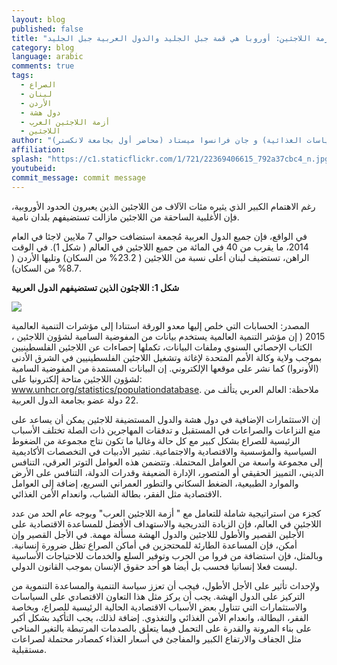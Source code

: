 ```yaml
---
layout: blog
published: false
title: "أزمة اللاجئين: أوروبا هي قمة جبل الجليد والدول العربية جبل الجليد"
category: blog
language: arabic
comments: true
tags: 
  - الصراع
  - لبنان
  - الأردن
  - دول هشة
  - أزمة اللاجئين العرب
  - اللاجئين
author: "كليمنس بريزينجر (باحث أول في المعهد الدولي لبحوث السياسات الغذائية) و جان فرانسوا ميستاد (محاضر أول بجامعة لانكستر)"
affiliation: 
splash: "https://c1.staticflickr.com/1/721/22369406615_792a37cbc4_n.jpg"
youtubeid: 
commit_message: commit message
---
```

رغم الاهتمام الكبير الذي يثيره مئات الآلاف من اللاجئين الذين يعبرون الحدود الأوروبية، فإن الأغلبية الساحقة من اللاجئين مازالت تستضيفهم بلدان نامية.
<!-- more -->
  في الواقع، فإن جميع الدول العربية مُجمعة استضافت حوالي 7 ملايين لاجئا في العام 2014، ما يقرب من 40 في المائة من جميع اللاجئين في العالم ( شكل 1).  في الوقت الراهن، تستضيف لبنان أعلى نسبة من اللاجئين ( 23.2% من السكان) وتليها الأردن ( 8.7% من السكان). 


**شكل 1: اللاجئون الذين تستضيفهم الدول العربية**

![](https://c2.staticflickr.com/6/5806/22988267174_b83bc79844_z.jpg)
 
المصدر: الحسابات التي خلص إليها معدو الورقة استنادا إلى مؤشرات التنمية العالمية 2015 ( إن مؤشر التنمية العالمية يستخدم بيانات من المفوضية السامية لشؤون اللاجئين ، الكتاب الإحصائي السنوي وملفات البيانات، تكملها إحصاءات عن اللاجئين الفلسطينيين بموجب ولاية وكالة الأمم المتحدة لإغاثة وتشغيل اللاجئين الفلسطينيين في الشرق الأدنى (الأونروا) كما نشر على موقعها الإلكتروني.  إن البيانات المستمدة من المفوضية السامية لشؤون اللاجئين متاحة إلكترونيا على:  www.unhcr.org/statistics/populationdatabase.
ملاحظة: العالم العربي يتألف من 22 دولة عضو بجامعة الدول العربية. 

إن الاستثمارات الإضافية في دول هشة والدول المستضيفة للاجئين يمكن أن يساعد على منع النزاعات والصراعات في المستقبل     و تدفقات المهاجرين ذات الصلة
تختلف الأسباب الرئيسية للصراع بشكل كبير مع كل حالة وغالبا ما تكون نتاج مجموعة من الضغوط السياسية والمؤسسية والاقتصادية والاجتماعية.  تشير الأدبيات في التخصصات الأكاديمية إلى مجموعة واسعة من العوامل المحتملة.  وتتضمن هذه العوامل التوتر العرقي، التنافس الديني، التمييز الحقيقي أو المتصور، الإدارة الضعيفة وقدرات الدولة، التنافس على الأرض والموارد الطبيعية، الضغط السكاني والتطور العمراني السريع، إضافة إلى العوامل الاقتصادية مثل الفقر، بطالة الشباب، وانعدام الأمن الغذائي. 

كجزء من استراتيجية شاملة للتعامل مع " أزمة اللاجئين العرب" وبوجه عام الحد من عدد اللاجئين في العالم، فإن الزيادة التدريجية     والاستهداف الأفضل للمساعدة الاقتصادية على الأجلين القصير والأطول لللاجئين والدول الهشة مسألة مهمة.  في الأجل القصير وإن أمكن، فإن المساعدة الطارئة للمحتجزين في أماكن الصراع تظل ضرورة إنسانية.  وبالمثل، فإن استضافة من فروا من الحرب وتوفير السلع والخدمات للاحتياجات الأساسية ليست فعلا إنسانيا فحسب بل أيضا هو أحد حقوق الإنسان بموجب القانون الدولي. 

ولإحداث تأثير على الأجل الأطول، فيجب أن تعزز سياسة التنمية والمساعدة التنموية من التركيز على الدول الهشة.  يجب أن يركز مثل هذا التعاون الاقتصادي على السياسات والاستثمارات التي تتناول بعض الأسباب الاقتصادية الحالية الرئيسية للصراع، وبخاصة الفقر، البطالة، وانعدام الأمن الغذائي والتغذوي.  إضافة لذلك، يجب التأكيد بشكل أكبر على بناء المرونة والقدرة على التحمل فيما يتعلق بالصدمات المرتبطة بالتغير المناخي مثل الجفاف والارتفاع الكبير والمفاجئ في أسعار الغذاء كمصادر محتملة لصراعات مستقبلية.